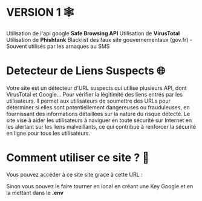 # VERSION 1 🕸️
Utilisation de l'api google **Safe Browsing API**
Utilisation de **VirusTotal**
Utilisation de **Phishtank**
Blacklist des faux site gouvernementaux (gov.fr) - Souvent utilisés par les arnaques au SMS 

# Detecteur de Liens Suspects 🌐
 Votre site est un détecteur d'URL suspects qui utilise plusieurs API, dont VirusTotal et Google... Pour vérifier la légitimité des liens entrés par les utilisateurs. Il permet aux utilisateurs de soumettre des URLs pour déterminer si elles sont potentiellement dangereuses ou frauduleuses, en fournissant des informations détaillées sur la nature du risque détecté. Le site vise à aider les utilisateurs à naviguer en toute sécurité sur Internet en les alertant sur les liens malveillants, ce qui contribue à renforcer la sécurité en ligne pour tous les utilisateurs.

 # Comment utiliser ce site ? 📖
 Vous pouvez accéder à ce site site graçe à cette URL :
 
 Sinon vous pouvez le faire tourner en local en créant une Key Google et en la mettant dans le **.env**
